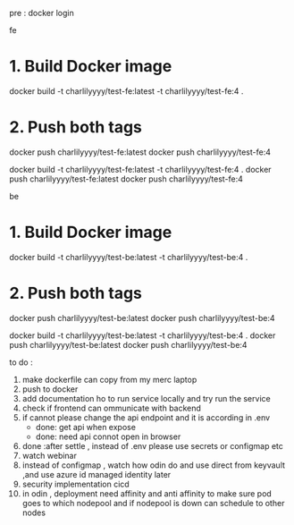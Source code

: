 pre : docker login

fe

# 1. Build Docker image
docker build -t charlilyyyy/test-fe:latest -t charlilyyyy/test-fe:4 .

# 2. Push both tags
docker push charlilyyyy/test-fe:latest
docker push charlilyyyy/test-fe:4

docker build -t charlilyyyy/test-fe:latest -t charlilyyyy/test-fe:4 .
docker push charlilyyyy/test-fe:latest
docker push charlilyyyy/test-fe:4

be

# 1. Build Docker image
docker build -t charlilyyyy/test-be:latest -t charlilyyyy/test-be:4 .

# 2. Push both tags
docker push charlilyyyy/test-be:latest
docker push charlilyyyy/test-be:4

docker build -t charlilyyyy/test-be:latest -t charlilyyyy/test-be:4 .
docker push charlilyyyy/test-be:latest
docker push charlilyyyy/test-be:4


to do :
1. make dockerfile can copy from my merc laptop
2. push to docker 
3. add documentation ho to run service locally and try run the service
4. check if frontend can ommunicate with backend
5. if cannot please change the api endpoint and it is according in .env
    - done: get api when expose
    - done: need api connot open in browser
6. done :after settle , instead of .env please use secrets or configmap etc
7. watch webinar
8. instead of configmap , watch how odin do and use direct from keyvault ,and use azure id managed identity later
9. security implementation cicd
10. in odin , deployment need affinity and anti affinity to make sure pod goes to which nodepool and if nodepool is down can schedule to other nodes